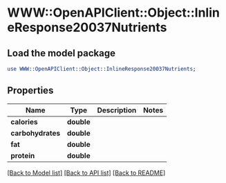 # WWW::OpenAPIClient::Object::InlineResponse20037Nutrients

## Load the model package
```perl
use WWW::OpenAPIClient::Object::InlineResponse20037Nutrients;
```

## Properties
Name | Type | Description | Notes
------------ | ------------- | ------------- | -------------
**calories** | **double** |  | 
**carbohydrates** | **double** |  | 
**fat** | **double** |  | 
**protein** | **double** |  | 

[[Back to Model list]](../README.md#documentation-for-models) [[Back to API list]](../README.md#documentation-for-api-endpoints) [[Back to README]](../README.md)


